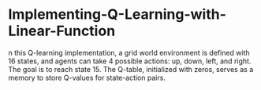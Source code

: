 # Implementing-Q-Learning-with-Linear-Function
n this Q-learning implementation, a grid world environment is defined with 16 states, and agents can take 4 possible actions: up, down, left, and right. The goal is to reach state 15. The Q-table, initialized with zeros, serves as a memory to store Q-values for state-action pairs.
